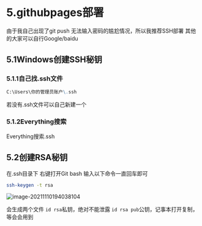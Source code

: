 # 5.githubpages部署
由于我自己出现了git push 无法输入密码的尴尬情况，所以我推荐SSH部署
其他的大家可以自行Google/baidu
## 5.1Windows创建SSH秘钥
### 5.1.1自己找.ssh文件
```markdown
C:\Users\你的管理员账户\.ssh
```
若没有.ssh文件可以自己新建一个
### 5.1.2Everything搜索
Everything搜索.ssh

## 5.2创建RSA秘钥
在.ssh目录下
右键打开Git bash
输入以下命令一直回车即可
```bash
ssh-keygen -t rsa
```

![image-20211110194038104](https://cdn.jsdelivr.net/gh/Goojoe/picgo/docsify/ssh.png)

会生成两个文件
`id rsa`私钥，绝对不能泄露
`id rsa pub`公钥，记事本打开复制，等会会用到


